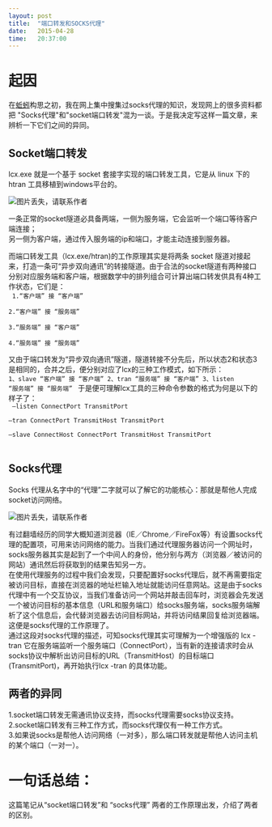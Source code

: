 ```yaml
---
layout: post
title:  "端口转发和SOCKS代理"
date:   2015-04-28
time:   20:37:00
---
```


# 起因
在[蚯蚓](http://rootkiter.com/EarthWorm/ "EarthWorm")构思之初，我在网上集中搜集过socks代理的知识，发现网上的很多资料都把 "Socks代理"和"socket端口转发"混为一谈。于是我决定写这样一篇文章，来辨析一下它们之间的异同。

## Socket端口转发
lcx.exe 就是一个基于 socket 套接字实现的端口转发工具，它是从 linux 下的htran 工具移植到windows平台的。 

![图片丢失，请联系作者](http://rootkiter.com/images/2015_04_28_22_13/2_1_1.png)

一条正常的socket隧道必具备两端，一侧为服务端，它会监听一个端口等待客户端连接；  
另一侧为客户端，通过传入服务端的ip和端口，才能主动连接到服务器。  

而端口转发工具（lcx.exe/htran)的工作原理其实是将两条 socket 隧道对接起来，打造一条可“异步双向通讯”的转接隧道。由于合法的socket隧道有两种接口分别对应服务端和客户端，根据数学中的排列组合可计算出端口转发供具有4种工作状态，它们是：  
<code>
1.“客户端” 接 “客户端”  
2.“客户端” 接 “服务端”  
3.“服务端” 接 “客户端”  
4.“服务端” 接 “服务端”  
</code>
又由于端口转发为“异步双向通讯”隧道，隧道转接不分先后，所以状态2和状态3 是相同的，合并之后，便分别对应了lcx的三种工作模式，如下所示：
<code>
1、slave    “客户端” 接 “客户端”
2、tran     “服务端” 接 “客户端”
3、listen    “服务端” 接 “服务端”
</code>
于是便可理解lcx工具的三种命令参数的格式为何是以下的样子了：  
<code>
–listen  ConnectPort  TransmitPort  
–tran   ConnectPort  TransmitHost  TransmitPort  
–slave  ConnectHost  ConnectPort  TransmitHost  TransmitPort  
</code>

## Socks代理
Socks 代理从名字中的“代理”二字就可以了解它的功能核心：那就是帮他人完成socket访问网络。  

![图片丢失，请联系作者](http://rootkiter.com/images/2015_04_28_22_13/2_2_1.png)

有过翻墙经历的同学大概知道浏览器（IE／Chrome／FireFox等）有设置socks代理的配置项，可用来访问网络的能力。当我们通过代理服务器访问一个网址时，socks服务器其实是起到了一个中间人的身份，他分别与两方（浏览器／被访问的网站）通讯然后将获取到的结果告知另一方。  
在使用代理服务的过程中我们会发现，只要配置好socks代理后，就不再需要指定被访问目标，直接在浏览器的地址栏输入地址就能访问任意网站。这是由于socks代理中有一个交互协议，当我们准备访问一个网站并敲击回车时，浏览器会先发送一个被访问目标的基本信息（URL和服务端口）给socks服务端，socks服务端解析了这个信息后，会代替浏览器去访问目标网站，并将访问结果回复给浏览器端。这便是socks代理的工作原理了。  
通过这段对socks代理的描述，可知socks代理其实可理解为一个增强版的 lcx -tran 它在服务端监听一个服务端口（ConnectPort），当有新的连接请求时会从socks协议中解析出访问目标的URL（TransmitHost）的目标端口(TransmitPort)，再开始执行lcx -tran 的具体功能。  


## 两者的异同
1.socket端口转发无需通讯协议支持，而socks代理需要socks协议支持。    
2.socket端口转发有三种工作方式，而socks代理仅有一种工作方式。  
3.如果说socks是帮他人访问网络（一对多），那么端口转发就是帮他人访问主机的某个端口（一对一）。



# 一句话总结：
这篇笔记从“socket端口转发”和 “socks代理” 两者的工作原理出发，介绍了两者的区别。
